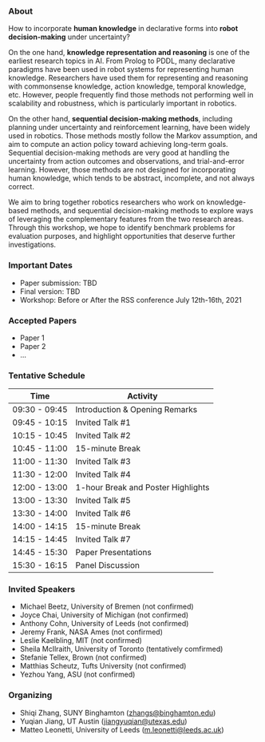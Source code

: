 ### About

How to incorporate **human knowledge** in declarative forms into **robot decision-making** under uncertainty? 

On the one hand, **knowledge representation and reasoning** is one of the earliest research topics in AI. From Prolog to PDDL, many declarative paradigms have been used in robot systems for representing human knowledge. Researchers have used them for representing and reasoning with commonsense knowledge, action knowledge, temporal knowledge, etc. However, people frequently find those methods not performing well in scalability and robustness, which is particularly important in robotics. 

On the other hand, **sequential decision-making methods**, including planning under uncertainty and reinforcement learning, have been widely used in robotics. Those methods mostly follow the Markov assumption, and aim to compute an action policy toward achieving long-term goals. Sequential decision-making methods are very good at handling the uncertainty from action outcomes and observations, and trial-and-error learning. However, those methods are not designed for incorporating human knowledge, which tends to be abstract, incomplete, and not always correct. 

We aim to bring together robotics researchers who work on knowledge-based methods, and sequential decision-making methods to explore ways of leveraging the complementary features from the two research areas. Through this workshop, we hope to identify benchmark problems for evaluation purposes, and highlight opportunities that deserve further investigations. 

### Important Dates

- Paper submission: TBD
- Final version: TBD
- Workshop: Before or After the RSS conference July 12th-16th, 2021

### Accepted Papers

- Paper 1
- Paper 2
- ...

### Tentative Schedule

| Time  | Activity |
| ------------- | ------------- |
| 09:30 - 09:45 | Introduction & Opening Remarks | 
| 09:45 - 10:15 | Invited Talk #1 | 
| 10:15 - 10:45 | Invited Talk #2 | 
| 10:45 - 11:00 | 15-minute Break | 
| 11:00 - 11:30 | Invited Talk #3 | 
| 11:30 - 12:00 | Invited Talk #4 | 
| 12:00 - 13:00 | 1-hour Break and Poster Highlights | 
| 13:00 - 13:30 | Invited Talk #5 | 
| 13:30 - 14:00 | Invited Talk #6 | 
| 14:00 - 14:15 | 15-minute Break | 
| 14:15 - 14:45 | Invited Talk #7 | 
| 14:45 - 15:30 | Paper Presentations | 
| 15:30 - 16:15 | Panel Discussion | 

### Invited Speakers

- Michael Beetz, University of Bremen (not confirmed)
- Joyce Chai, University of Michigan (not confirmed)
- Anthony Cohn, University of Leeds (not confirmed)
- Jeremy Frank, NASA Ames (not confirmed)
- Leslie Kaelbling, MIT (not confirmed)
- Sheila McIlraith, University of Toronto (tentatively comfirmed)
- Stefanie Tellex, Brown (not confirmed)
- Matthias Scheutz, Tufts University (not confirmed)
- Yezhou Yang, ASU (not confirmed)

### Organizing 
- Shiqi Zhang, SUNY Binghamton (zhangs@binghamton.edu)
- Yuqian Jiang, UT Austin (jiangyuqian@utexas.edu)
- Matteo Leonetti, University of Leeds (m.leonetti@leeds.ac.uk)

